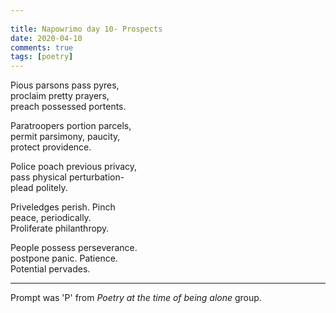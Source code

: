 ```yaml
---  
  
title: Napowrimo day 10- Prospects  
date: 2020-04-10
comments: true  
tags: [poetry]  
---  
```


Pious parsons pass pyres,  
proclaim pretty prayers,  
preach possessed portents.  

Paratroopers portion parcels,  
permit parsimony, paucity,  
protect providence.  

Police poach previous privacy,  
pass physical perturbation-  
plead politely.  

Priveledges perish. Pinch  
peace, periodically.  
Proliferate philanthropy.  

People possess perseverance.  
postpone panic. Patience.  
Potential pervades.  

***  

Prompt was 'P' from <em>Poetry at the time of being alone</em> group.  
